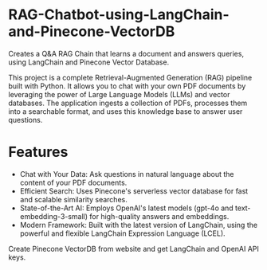 # RAG-Chatbot-using-LangChain-and-Pinecone-VectorDB
Creates a Q&amp;A RAG Chain that learns a document and answers queries, using LangChain and Pinecone Vector Database.

This project is a complete Retrieval-Augmented Generation (RAG) pipeline built with Python. It allows you to chat with your own PDF documents by leveraging the power of Large Language Models (LLMs) and vector databases. The application ingests a collection of PDFs, processes them into a searchable format, and uses this knowledge base to answer user questions.

# Features

- Chat with Your Data: Ask questions in natural language about the content of your PDF documents.
- Efficient Search: Uses Pinecone's serverless vector database for fast and scalable similarity searches.
- State-of-the-Art AI: Employs OpenAI's latest models (gpt-4o and text-embedding-3-small) for high-quality answers and embeddings.
- Modern Framework: Built with the latest version of LangChain, using the powerful and flexible LangChain Expression Language (LCEL).

Create Pinecone VectorDB from website and get LangChain and OpenAI API keys.
